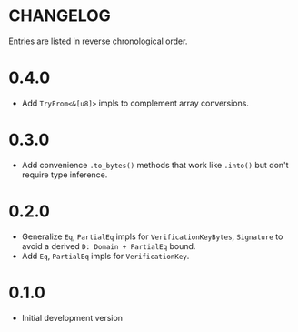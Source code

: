 # CHANGELOG

Entries are listed in reverse chronological order.

# 0.4.0

* Add `TryFrom<&[u8]>` impls to complement array conversions.

# 0.3.0

* Add convenience `.to_bytes()` methods that work like `.into()` but don't require type inference.

# 0.2.0

* Generalize `Eq`, `PartialEq` impls for `VerificationKeyBytes`, `Signature` to avoid a derived `D: Domain + PartialEq` bound.
* Add `Eq`, `PartialEq` impls for `VerificationKey`.

# 0.1.0

* Initial development version

